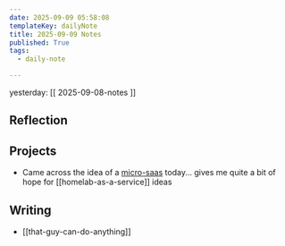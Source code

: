 ```yaml
---
date: 2025-09-09 05:58:08
templateKey: dailyNote
title: 2025-09-09 Notes
published: True
tags:
  - daily-note

---
```


yesterday: [[ 2025-09-08-notes ]]

## Reflection



## Projects

- Came across the idea of a [micro-saas](https://www.msthgn.com/articles/the-micro-saas-revolution-from-giants-to-solopreneurs) today... gives me quite a bit of hope for [[homelab-as-a-service]] ideas

## Writing

- [[that-guy-can-do-anything]]
